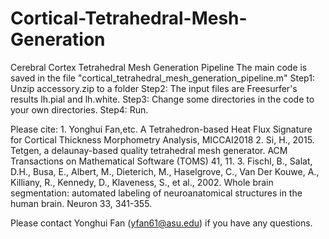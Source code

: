 # Cortical-Tetrahedral-Mesh-Generation
Cerebral Cortex Tetrahedral Mesh Generation Pipeline
The main code is saved in the file "cortical_tetrahedral_mesh_generation_pipeline.m"
Step1: Unzip accessory.zip to a folder
Step2: The input files are Freesurfer's results lh.pial and lh.white.
Step3: Change some directories in the code to your own directories.
Step4: Run.

Please cite: 1. Yonghui Fan,etc. A Tetrahedron-based Heat Flux Signature for Cortical Thickness Morphometry Analysis, MICCAI2018
2. Si, H., 2015. Tetgen, a delaunay-based quality tetrahedral mesh generator. ACM Transactions on Mathematical Software (TOMS) 41, 11.
3. Fischl, B., Salat, D.H., Busa, E., Albert, M., Dieterich, M., Haselgrove, C., Van Der Kouwe, A., Killiany, R., Kennedy, D., Klaveness, S., et al., 2002. Whole brain segmentation: automated labeling of neuroanatomical structures in the human brain. Neuron 33, 341-355.

Please contact Yonghui Fan (yfan61@asu.edu) if you have any questions.
